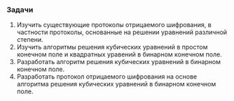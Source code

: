 ### Задачи
1. Изучить существующие протоколы отрицаемого шифрования, в частности протоколы, основанные на решении уравнений различной степени.
2. Изучить алгоритмы решения кубических уравнений в простом конечном поле и квадратных уравений в бинарном конечном поле.
3. Разработать алгоритм решения кубических уравнений в бинарном конечном поле.
4. Разработать протокол отрицаемого шифрования на основе алгоритма решения кубических уравнений в бинарном конечном поле.
